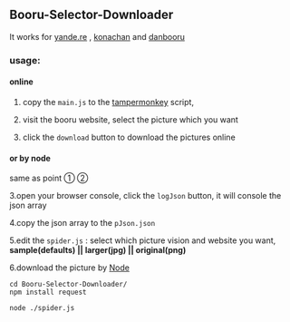 ## Booru-Selector-Downloader
It works for [yande.re](https://yande.re/) , [konachan](https://konachan.com/) and [danbooru](http://danbooru.donmai.us/)

### usage:
#### online
1. copy the ` main.js ` to the  [tampermonkey](http://tampermonkey.net/) script,

2. visit the booru website, select the picture which you want

3. click the ` download ` button to download the pictures online

#### or by node
same as point ① ②

3.open your browser console, click the ` logJson ` button, it will console the json array

4.copy the json array to the ` pJson.json `

5.edit the ` spider.js ` : select which picture vision and website you want, <b>sample(defaults) || larger(jpg) || original(png)</b>

6.download the picture by [Node](https://nodejs.org/)
```shell
cd Booru-Selector-Downloader/
npm install request

node ./spider.js
```